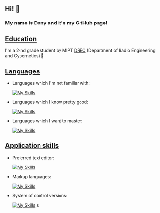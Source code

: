 ## **Hi!** :slightly_smiling_face:

### My name is **Dany**  and it's my GitHub page! 

## <ins>Education</ins>

I'm a 2-nd grade student by MIPT [DREC](https://mipt.ru/education/departments/frkt/) (Department of Radio Engineering and Cybernetics) :mechanical_leg:

## <ins>Languages</ins>

- Languages which I'm not familiar with:

  [![My Skills](https://skillicons.dev/icons?i=bash,python,cpp)](https://skillicons.dev)

- Languages which I know pretty good:

  [![My Skills](https://skillicons.dev/icons?i=c)](https://skillicons.dev)

- Languages which I want to master:

  [![My Skills](https://skillicons.dev/icons?i=cpp)](https://skillicons.dev)

## <ins>Application skills</ins>

- Preferred text editor:

  [![My Skills](https://skillicons.dev/icons?i=vscode,atom)](https://skillicons.dev)

- Markup languages:

  [![My Skills](https://skillicons.dev/icons?i=markdown,latex)](https://skillicons.dev)

- System of control versions:

  [![My Skills](https://skillicons.dev/icons?i=git)](https://skillicons.dev)
s

